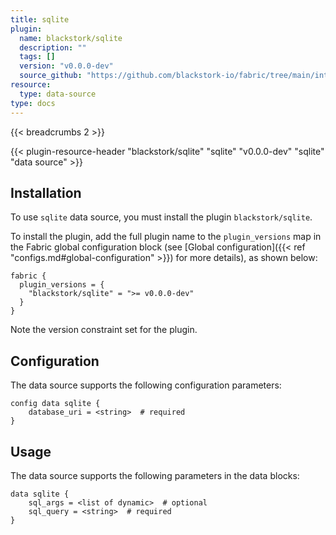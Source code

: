 ```yaml
---
title: sqlite
plugin:
  name: blackstork/sqlite
  description: ""
  tags: []
  version: "v0.0.0-dev"
  source_github: "https://github.com/blackstork-io/fabric/tree/main/internal/sqlite/"
resource:
  type: data-source
type: docs
---
```


{{< breadcrumbs 2 >}}

{{< plugin-resource-header "blackstork/sqlite" "sqlite" "v0.0.0-dev" "sqlite" "data source" >}}

## Installation

To use `sqlite` data source, you must install the plugin `blackstork/sqlite`.

To install the plugin, add the full plugin name to the `plugin_versions` map in the Fabric global configuration block (see [Global configuration]({{< ref "configs.md#global-configuration" >}}) for more details), as shown below:

```hcl
fabric {
  plugin_versions = {
    "blackstork/sqlite" = ">= v0.0.0-dev"
  }
}
```

Note the version constraint set for the plugin.

## Configuration

The data source supports the following configuration parameters:

```hcl
config data sqlite {
    database_uri = <string>  # required
}
```

## Usage

The data source supports the following parameters in the data blocks:

```hcl
data sqlite {
    sql_args = <list of dynamic>  # optional
    sql_query = <string>  # required
}
```